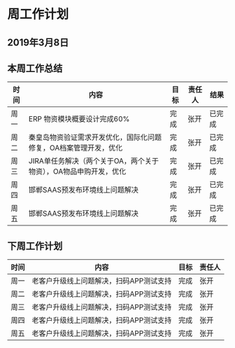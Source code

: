 # 周工作计划

## 2019年3月8日

## 本周工作总结

|时间|内容|目标|责任人|结果|
|--|--|--|--|--|
|周一|ERP 物资模块概要设计完成60%|完成|张开|已完成|
|周二|秦皇岛物资验证需求开发优化，国际化问题修复，OA档案管理开发，优化|完成|张开|已完成|
|周三|JIRA单任务解决（两个关于OA，两个关于物资），OA物品申购开发，优化|完成|张开|已完成|
|周四|邯郸SAAS预发布环境线上问题解决|完成|张开|已完成|
|周五|邯郸SAAS预发布环境线上问题解决|完成|张开|已完成|

## 下周工作计划

|时间|内容|目标|责任人|
|--|--|--|--|
|周一|老客户升级线上问题解决，扫码APP测试支持|完成|张开|
|周二|老客户升级线上问题解决，扫码APP测试支持|完成|张开|
|周三|老客户升级线上问题解决，扫码APP测试支持|完成|张开|
|周四|老客户升级线上问题解决，扫码APP测试支持|完成|张开|
|周五|老客户升级线上问题解决，扫码APP测试支持|完成|张开|

